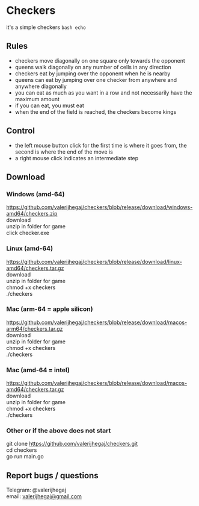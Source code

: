 # Checkers

it's a simple checkers
`bash
echo
`

## Rules
- checkers move diagonally on one square only towards the opponent
- queens walk diagonally on any number of cells in any direction
- checkers eat by jumping over the opponent when he is nearby
- queens can eat by jumping over one checker from anywhere and anywhere diagonally
- you can eat as much as you want in a row and not necessarily have the maximum amount
- if you can eat, you must eat
- when the end of the field is reached, the checkers become kings

## Control
- the left mouse button click for the first time is where it goes from, the second is where the end of the move is
- a right mouse click indicates an intermediate step

## Download

### Windows (amd-64)
https://github.com/valerijhegaj/checkers/blob/release/download/windows-amd64/checkers.zip \
download \
unzip in folder for game \
click checker.exe

### Linux (amd-64)
https://github.com/valerijhegaj/checkers/blob/release/download/linux-amd64/checkers.tar.gz \
download \
unzip in folder for game \
chmod +x checkers \
./checkers

### Mac (arm-64 = apple silicon)
https://github.com/valerijhegaj/checkers/blob/release/download/macos-arm64/checkers.tar.gz \
download \
unzip in folder for game \
chmod +x checkers \
./checkers

### Mac (amd-64 = intel)
https://github.com/valerijhegaj/checkers/blob/release/download/macos-amd64/checkers.tar.gz \
download \
unzip in folder for game \
chmod +x checkers \
./checkers

### Other or if the above does not start
git clone https://github.com/valerijhegaj/checkers.git \
cd checkers \
go run main.go

## Report bugs / questions

Telegram: @valerijhegaj \
email: valerijhegaj@gmail.com
